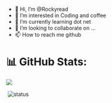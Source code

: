 - 👋 Hi, I’m @Rockyread
- 👀 I’m interested in Coding and coffee
- 🌱 I’m currently learning dot net
- 💞️ I’m looking to collaborate on ...
- 📫 How to reach me github

# 📊 GitHub Stats:

  ![](https://github-readme-stats.vercel.app/api/top-langs/?username=Rockyread&theme=city_light&hide_border=false&include_all_commits=true&count_private=true&layout=compact)


<p>&nbsp;<img align="center" src="https://github-readme-stats.vercel.app/api?username=Rockyread&show_icons=true&locale=en" alt="status" /></p>
<!---
Rockyread/Rockyread is a ✨ special ✨ repository because its `README.md` (this file) appears on your GitHub profile.
You can click the Preview link to take a look at your changes.
--->
